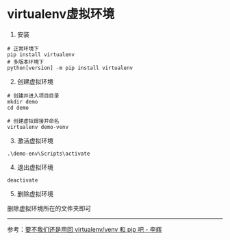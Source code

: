 # virtualenv虚拟环境

1. 安装

```shell
# 正常环境下
pip install virtualenv
# 多版本环境下
python[version] -m pip install virtualenv
```

2. 创建虚拟环境

```shell
# 创建并进入项目目录
mkdir demo
cd demo

# 创建虚拟焊接并命名
virtualenv demo-venv
```

3. 激活虚拟环境

```shell
.\demo-env\Scripts\activate
```

4. 退出虚拟环境

```shell
deactivate
```

5. 删除虚拟环境

删除虚拟环境所在的文件夹即可

-- --
参考：[要不我们还是用回 virtualenv/venv 和 pip 吧 - 李辉](https://zhuanlan.zhihu.com/p/81568689)
